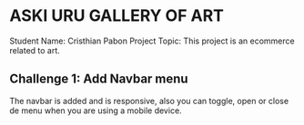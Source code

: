 # ASKI URU GALLERY OF ART
Student Name: Cristhian Pabon
Project Topic: This project is an ecommerce related to art.

## Challenge 1: Add Navbar menu

The navbar is added and is responsive, also you can toggle, open or close de menu when you are using a mobile device.
